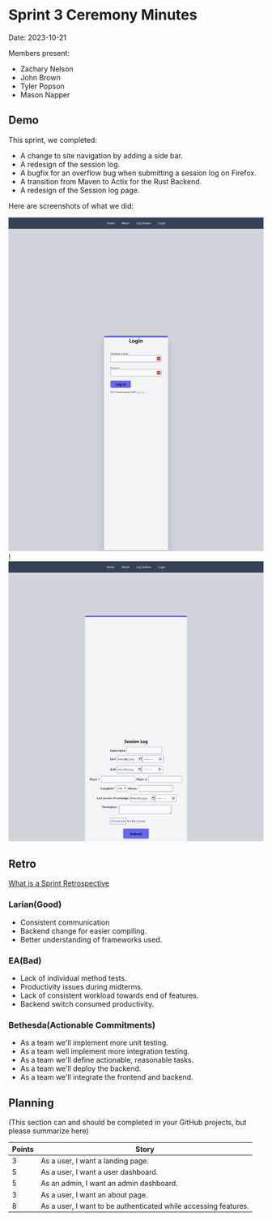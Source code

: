 # Sprint 3 Ceremony Minutes
  
Date: 2023-10-21

Members present:

* Zachary Nelson
* John Brown
* Tyler Popson
* Mason Napper
  
## Demo

This sprint, we completed:

* A change to site navigation by adding a side bar.
* A redesign of the session log. 
* A bugfix for an overflow bug when submitting a session log on Firefox.
* A transition from Maven to Actix for the Rust Backend.
* A redesign of the Session log page.

Here are screenshots of what we did:

![Login form](images/Login1.PNG)
!![Session form](images/SessionLog2.PNG)

## Retro

[What is a Sprint Retrospective](https://www.scrum.org/resources/what-is-a-sprint-retrospective)

### Larian(Good)
* Consistent communication
* Backend change for easier compiling.
* Better understanding of frameworks used.

### EA(Bad)

* Lack of individual method tests.
* Productivity issues during midterms.
* Lack of consistent workload towards end of features. 
* Backend switch consumed productivity.

### Bethesda(Actionable Commitments)

* As a team we'll implement more unit testing.
* As a team well implement more integration testing.
* As a team we'll define actionable, reasonable tasks.
* As a team we'll deploy the backend.
* As a team we'll integrate the frontend and backend.

## Planning

(This section can and should be completed in your GitHub projects, but please summarize here)

| Points | Story                                                           |
|--------|-----------------------------------------------------------------|
| 3      | As a user, I want a landing page.                               |
| 5      | As a user, I want a user dashboard.                             |
| 5      | As an admin, I want an admin dashboard.                         |
| 3      | As a user, I want an about page.                                |
| 8      | As a user, I want to be authenticated while accessing features. |

